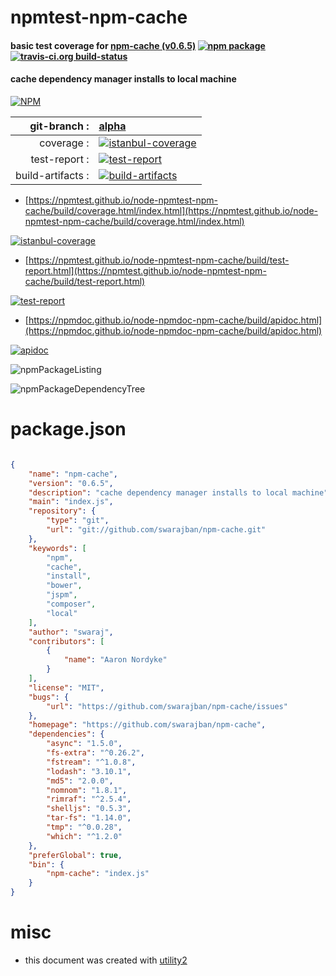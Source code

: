 # npmtest-npm-cache

#### basic test coverage for  [npm-cache (v0.6.5)](https://github.com/swarajban/npm-cache)  [![npm package](https://img.shields.io/npm/v/npmtest-npm-cache.svg?style=flat-square)](https://www.npmjs.org/package/npmtest-npm-cache) [![travis-ci.org build-status](https://api.travis-ci.org/npmtest/node-npmtest-npm-cache.svg)](https://travis-ci.org/npmtest/node-npmtest-npm-cache)

#### cache dependency manager installs to local machine

[![NPM](https://nodei.co/npm/npm-cache.png?downloads=true&downloadRank=true&stars=true)](https://www.npmjs.com/package/npm-cache)

| git-branch : | [alpha](https://github.com/npmtest/node-npmtest-npm-cache/tree/alpha)|
|--:|:--|
| coverage : | [![istanbul-coverage](https://npmtest.github.io/node-npmtest-npm-cache/build/coverage.badge.svg)](https://npmtest.github.io/node-npmtest-npm-cache/build/coverage.html/index.html)|
| test-report : | [![test-report](https://npmtest.github.io/node-npmtest-npm-cache/build/test-report.badge.svg)](https://npmtest.github.io/node-npmtest-npm-cache/build/test-report.html)|
| build-artifacts : | [![build-artifacts](https://npmtest.github.io/node-npmtest-npm-cache/glyphicons_144_folder_open.png)](https://github.com/npmtest/node-npmtest-npm-cache/tree/gh-pages/build)|

- [https://npmtest.github.io/node-npmtest-npm-cache/build/coverage.html/index.html](https://npmtest.github.io/node-npmtest-npm-cache/build/coverage.html/index.html)

[![istanbul-coverage](https://npmtest.github.io/node-npmtest-npm-cache/build/screenCapture.buildCi.browser.%252Ftmp%252Fbuild%252Fcoverage.lib.html.png)](https://npmtest.github.io/node-npmtest-npm-cache/build/coverage.html/index.html)

- [https://npmtest.github.io/node-npmtest-npm-cache/build/test-report.html](https://npmtest.github.io/node-npmtest-npm-cache/build/test-report.html)

[![test-report](https://npmtest.github.io/node-npmtest-npm-cache/build/screenCapture.buildCi.browser.%252Ftmp%252Fbuild%252Ftest-report.html.png)](https://npmtest.github.io/node-npmtest-npm-cache/build/test-report.html)

- [https://npmdoc.github.io/node-npmdoc-npm-cache/build/apidoc.html](https://npmdoc.github.io/node-npmdoc-npm-cache/build/apidoc.html)

[![apidoc](https://npmdoc.github.io/node-npmdoc-npm-cache/build/screenCapture.buildCi.browser.%252Ftmp%252Fbuild%252Fapidoc.html.png)](https://npmdoc.github.io/node-npmdoc-npm-cache/build/apidoc.html)

![npmPackageListing](https://npmtest.github.io/node-npmtest-npm-cache/build/screenCapture.npmPackageListing.svg)

![npmPackageDependencyTree](https://npmtest.github.io/node-npmtest-npm-cache/build/screenCapture.npmPackageDependencyTree.svg)



# package.json

```json

{
    "name": "npm-cache",
    "version": "0.6.5",
    "description": "cache dependency manager installs to local machine",
    "main": "index.js",
    "repository": {
        "type": "git",
        "url": "git://github.com/swarajban/npm-cache.git"
    },
    "keywords": [
        "npm",
        "cache",
        "install",
        "bower",
        "jspm",
        "composer",
        "local"
    ],
    "author": "swaraj",
    "contributors": [
        {
            "name": "Aaron Nordyke"
        }
    ],
    "license": "MIT",
    "bugs": {
        "url": "https://github.com/swarajban/npm-cache/issues"
    },
    "homepage": "https://github.com/swarajban/npm-cache",
    "dependencies": {
        "async": "1.5.0",
        "fs-extra": "^0.26.2",
        "fstream": "^1.0.8",
        "lodash": "3.10.1",
        "md5": "2.0.0",
        "nomnom": "1.8.1",
        "rimraf": "^2.5.4",
        "shelljs": "0.5.3",
        "tar-fs": "1.14.0",
        "tmp": "^0.0.28",
        "which": "^1.2.0"
    },
    "preferGlobal": true,
    "bin": {
        "npm-cache": "index.js"
    }
}
```



# misc
- this document was created with [utility2](https://github.com/kaizhu256/node-utility2)
